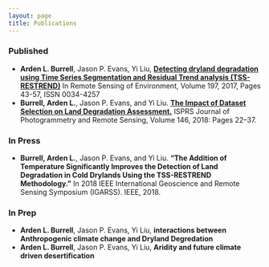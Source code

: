 ```yaml
---
layout: page
title: Publications 
---
```

### Published   
 - **Arden L. Burrell**, Jason P. Evans, Yi Liu, [**Detecting dryland degradation using Time Series Segmentation and Residual Trend analysis (TSS-RESTREND)**](http://www.sciencedirect.com/science/article/pii/S0034425717302171) In Remote Sensing of Environment, Volume 197, 2017, Pages 43-57, ISSN 0034-4257
 - **Burrell, Arden L.**, Jason P. Evans, and Yi Liu. [**The Impact of Dataset Selection on Land Degradation Assessment.**](https://doi.org/10.1016/j.isprsjprs.2018.08.017) ISPRS Journal of Photogrammetry and Remote Sensing, Volume 146, 2018: Pages 22–37. 

### In Press
 - **Burrell, Arden L.**, Jason P. Evans, and Yi Liu. **“The Addition of Temperature Significantly Improves the Detection of Land Degradation in Cold Drylands Using the TSS-RESTREND Methodology.”** In 2018 IEEE International Geoscience and Remote Sensing Symposium (IGARSS). IEEE, 2018.


### In Prep
 - **Arden L. Burrell**, Jason P. Evans, Yi Liu, **interactions between Anthropogenic climate change and Dryland Degredation**
 - **Arden L. Burrell**, Jason P. Evans, Yi Liu, **Aridity and future climate driven desertification**
